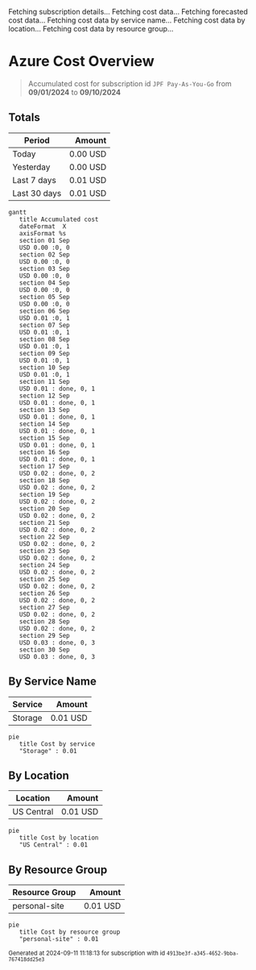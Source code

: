 Fetching subscription details...
Fetching cost data...
Fetching forecasted cost data...
Fetching cost data by service name...
Fetching cost data by location...
Fetching cost data by resource group...
# Azure Cost Overview

> Accumulated cost for subscription id `JPF Pay-As-You-Go` from **09/01/2024** to **09/10/2024**

## Totals

|Period|Amount|
|---|---:|
|Today|0.00 USD|
|Yesterday|0.00 USD|
|Last 7 days|0.01 USD|
|Last 30 days|0.01 USD|

```mermaid
gantt
   title Accumulated cost
   dateFormat  X
   axisFormat %s
   section 01 Sep
   USD 0.00 :0, 0
   section 02 Sep
   USD 0.00 :0, 0
   section 03 Sep
   USD 0.00 :0, 0
   section 04 Sep
   USD 0.00 :0, 0
   section 05 Sep
   USD 0.00 :0, 0
   section 06 Sep
   USD 0.01 :0, 1
   section 07 Sep
   USD 0.01 :0, 1
   section 08 Sep
   USD 0.01 :0, 1
   section 09 Sep
   USD 0.01 :0, 1
   section 10 Sep
   USD 0.01 :0, 1
   section 11 Sep
   USD 0.01 : done, 0, 1
   section 12 Sep
   USD 0.01 : done, 0, 1
   section 13 Sep
   USD 0.01 : done, 0, 1
   section 14 Sep
   USD 0.01 : done, 0, 1
   section 15 Sep
   USD 0.01 : done, 0, 1
   section 16 Sep
   USD 0.01 : done, 0, 1
   section 17 Sep
   USD 0.02 : done, 0, 2
   section 18 Sep
   USD 0.02 : done, 0, 2
   section 19 Sep
   USD 0.02 : done, 0, 2
   section 20 Sep
   USD 0.02 : done, 0, 2
   section 21 Sep
   USD 0.02 : done, 0, 2
   section 22 Sep
   USD 0.02 : done, 0, 2
   section 23 Sep
   USD 0.02 : done, 0, 2
   section 24 Sep
   USD 0.02 : done, 0, 2
   section 25 Sep
   USD 0.02 : done, 0, 2
   section 26 Sep
   USD 0.02 : done, 0, 2
   section 27 Sep
   USD 0.02 : done, 0, 2
   section 28 Sep
   USD 0.02 : done, 0, 2
   section 29 Sep
   USD 0.03 : done, 0, 3
   section 30 Sep
   USD 0.03 : done, 0, 3
```

## By Service Name

|Service|Amount|
|---|---:|
|Storage|0.01 USD|

```mermaid
pie
   title Cost by service
   "Storage" : 0.01
```

## By Location

|Location|Amount|
|---|---:|
|US Central|0.01 USD|

```mermaid
pie
   title Cost by location
   "US Central" : 0.01
```

## By Resource Group

|Resource Group|Amount|
|---|---:|
|personal-site|0.01 USD|

```mermaid
pie
   title Cost by resource group
   "personal-site" : 0.01
```

<sup>Generated at 2024-09-11 11:18:13 for subscription with id `4913be3f-a345-4652-9bba-767418dd25e3`</sup>
